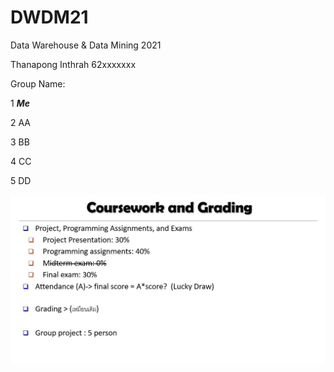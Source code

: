 # DWDM21
Data Warehouse &amp; Data Mining 2021 

Thanapong Inthrah 62xxxxxxx

Group Name:

1 **_Me_**

2 AA

3 BB

4 CC

5 DD

![grading](DWDM21.JPG)
